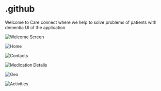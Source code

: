 # .github
Welcome to Care connect where we help to solve problems of patients with dementia
UI of the application


![Welcome Screen](https://github.com/Care-Connectt/.github/assets/115799457/0daac999-49f6-4ad4-8662-9a120426d147)


![Home](https://github.com/Care-Connectt/.github/assets/115799457/85552696-ae35-4737-82dd-f151a23863ab)


![Contacts](https://github.com/Care-Connectt/.github/assets/115799457/e226eb57-4e65-4063-abf6-3c7f57eb86f9)


![Medication Details](https://github.com/Care-Connectt/.github/assets/115799457/4cd20020-26ad-4778-85de-56330a8d0547)


![Geo](https://github.com/Care-Connectt/.github/assets/115799457/dfce68aa-2cc3-4d1f-8c8c-5ed11c49e543)


![Activities](https://github.com/Care-Connectt/.github/assets/115799457/3c6d8d4a-7b2a-43f4-940d-15af3cac2d4f)
